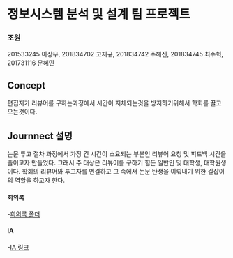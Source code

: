 # 정보시스템 분석 및 설계 팀 프로젝트

### 조원
201533245 이상우,
201834702 고재규,
201834742 주해진,
201834745 최수혁,
201731116 문혜민

## Concept
편집지가 리뷰어를 구하는과정에서 시간이 지체되는것을 방지하기위해서 학회를 끌고오는것이다.

## Journnect 설명
논문 투고 절차 과정에서 가장 긴 시간이 소요되는 부분인 리뷰어 요청 및 피드백 시간을 줄이고자 만들었다. 그래서 주 대상은 리뷰어를 구하기 힘든 일반인 및 대학생, 대학원생이다. 학회의 리뷰어와 투고자를 연결하고 그 속에서 논문 탄생을 이뤄내기 위한 길잡이의 역할을 하고자 한다.


#### 회의록
-[회의록 폴더](./com\abb.txt)

#### IA
-[IA 링크](https://docs.google.com/spreadsheets/d/1AkB7Hc_xubRsbOp3B6Buha5o9dTmse0DKw8SU0Bai88/edit?usp=sharing)
